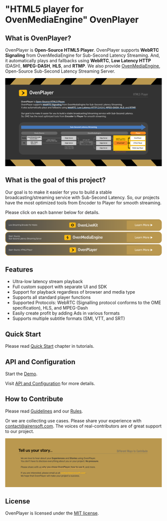 # "HTML5 player for OvenMediaEngine" OvenPlayer

## What is OvenPlayer?

OvenPlayer is <b>Open-Source HTML5 Player</b>.
OvenPlayer supports <b>WebRTC Signaling</b> from OvenMediaEngine for Sub-Second Latency Streaming. And, it automatically plays and fallbacks using <b>WebRTC</b>, <b>Low Latency HTTP</b> (DASH), <b>MPEG-DASH</b>, <b>HLS</b>, and <b>RTMP</b>.
We also provide [OvenMediaEngine](https://github.com/AirenSoft/OvenMediaEngine), Open-Source Sub-Second Latency Streaming Server.

![main](docs/assets/02_OvenPlayer.png)


## What is the goal of this project?

Our goal is to make it easier for you to build a stable broadcasting/streaming service with Sub-Second Latency.
So, our projects have the most optimized tools from Encoder to Player for smooth streaming.

Please click on each banner below for details.

[![OvenLiveKit](docs/assets/07_OvenLiveKit.png)](https://www.airensoft.com/olk)
[![OvenMediaEngine](docs/assets/07_OvenMediaEngine.png)](https://www.ovenmediaengine.com/ome)
[![OvenPlayer](docs/assets/07_OvenPlayer.png)](https://www.ovenmediaengine.com/ovenplayer)


## Features

- Ultra-low latency stream playback
- Full custom support with separate UI and SDK
- Support for playback regardless of browser and media type
- Supports all standard player functions
- Supported Protocols: WebRTC (Signalling protocol conforms to the OME specification), HLS, and MPEG-Dash
- Easily create profit by adding Ads in various formats
- Supports multiple subtitle formats (SMI, VTT, and SRT)


## Quick Start

Please read [Quick Start](https://airensoft.gitbook.io/ovenplayer/#quick-start) chapter in tutorials.


## API and Configuration

Start the [Demo](https://airensoft.github.io/OvenPlayer/docs/demo.html).

Visit [API and Configuration](docs/api.md) for more details.


## How to Contribute

Please read [Guidelines](CONTRIBUTING.md) and our [Rules](CODE_OF_CONDUCT.md).

Or we are collecting use cases. Please share your experience with [contact@airensoft.com](mailto:contact@airensoft.com). The voices of real-contributors are of great support to our project.

[![Contribute](docs/assets/06_UseCases.png)](mailto:contact@airensoft.com)


## License

OvenPlayer is licensed under the [MIT license](LICENSE).
